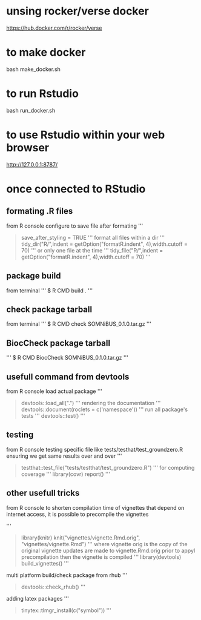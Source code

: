 # unsing rocker/verse docker

https://hub.docker.com/r/rocker/verse

# to make docker

bash make_docker.sh

# to run Rstudio

bash run_docker.sh

# to use Rstudio within your web browser

http://127.0.0.1:8787/

# once connected to RStudio

## formating .R files
from R console
configure to save file after formating
'''
> save_after_styling = TRUE
'''
format all files within a dir
'''
> tidy_dir("R/",indent = getOption("formatR.indent", 4),width.cutoff = 70)
'''
or only one file at the time
'''
> tidy_file("R/",indent = getOption("formatR.indent", 4),width.cutoff = 70)
'''

## package build
from terminal
'''
$ R CMD build .
'''

## check package tarball
from terminal
'''
$ R CMD check SOMNiBUS_0.1.0.tar.gz
'''

## BiocCheck package tarball
'''
$ R CMD BiocCheck SOMNiBUS_0.1.0.tar.gz
'''

## usefull command from devtools
from R console
load actual package
'''
> devtools::load_all(".")
'''
rendering the documentation
'''
> devtools::document(roclets = c('namespace'))
'''
run all package's tests
'''
> devtools::test()
'''

## testing
from R console
testing specific file like tests/testhat/test_groundzero.R ensuring we get same results over and over
'''
> testthat::test_file("tests/testthat/test_groundzero.R")
'''
for computing coverage
'''
> library(covr)
> report()
'''

## other usefull tricks
from R console
to shorten compilation time of vignettes that depend on internet access, it is possible to precompile the vignettes

'''
>library(knitr)
>knit("vignettes/vignette.Rmd.orig", "vignettes/vignette.Rmd")
'''
where vignette orig is the copy of the original vignette
updates are made to vignette.Rmd.orig prior to appyl precompilation
then the vignette is compiled
'''
>library(devtools)
>build_vignettes()
'''

multi platform build/check package from rhub
'''
>devtools::check_rhub()
'''

adding latex packages
'''
>tinytex::tlmgr_install(c("symbol"))
'''
